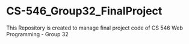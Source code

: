# CS-546_Group32_FinalProject
This Repository is created to manage final project code of CS 546 Web Programming - Group 32
